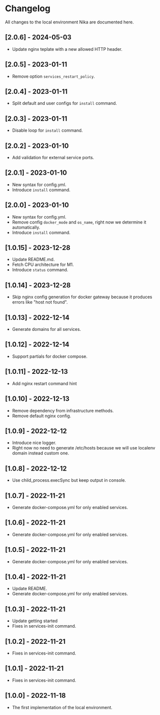 # Changelog

All changes to the local environment Nika are documented here.

## [2.0.6] - 2024-05-03

- Update nginx teplate with a new allowed HTTP header.

## [2.0.5] - 2023-01-11

- Remove option `services_restart_policy`.

## [2.0.4] - 2023-01-11

- Split default and user configs for `install` command.

## [2.0.3] - 2023-01-11

- Disable loop for `install` command.

## [2.0.2] - 2023-01-10

- Add validation for external service ports.

## [2.0.1] - 2023-01-10

- New syntax for config.yml.
- Introduce `install` command.

## [2.0.0] - 2023-01-10

- New syntax for config.yml.
- Remove config `docker_mode` and `os_name`, right now we determine it automatically. 
- Introduce `install` command.

## [1.0.15] - 2023-12-28

- Update README.md.
- Fetch CPU architecture for M1.
- Introduce `status` command.

## [1.0.14] - 2023-12-28

- Skip nginx config generation for docker gateway because it produces errors like "host not found".

## [1.0.13] - 2022-12-14

- Generate domains for all services.

## [1.0.12] - 2022-12-14

- Support partials for docker compose.

## [1.0.11] - 2022-12-13

- Add nginx restart command hint

## [1.0.10] - 2022-12-13

- Remove dependency from infrastructure methods.
- Remove default nginx config.

## [1.0.9] - 2022-12-12

- Introduce nice logger.
- Right now no need to generate /etc/hosts because we will use localenv domain instead custom one.

## [1.0.8] - 2022-12-12

- Use child_process.execSync but keep output in console.

## [1.0.7] - 2022-11-21

- Generate docker-compose.yml for only enabled services.

## [1.0.6] - 2022-11-21

- Generate docker-compose.yml for only enabled services.

## [1.0.5] - 2022-11-21

- Generate docker-compose.yml for only enabled services.

## [1.0.4] - 2022-11-21

- Update README.
- Generate docker-compose.yml for only enabled services.

## [1.0.3] - 2022-11-21

- Update getting started
- Fixes in services-init command.

## [1.0.2] - 2022-11-21

- Fixes in services-init command.

## [1.0.1] - 2022-11-21

- Fixes in services-init command.

## [1.0.0] - 2022-11-18

- The first implementation of the local environment.

